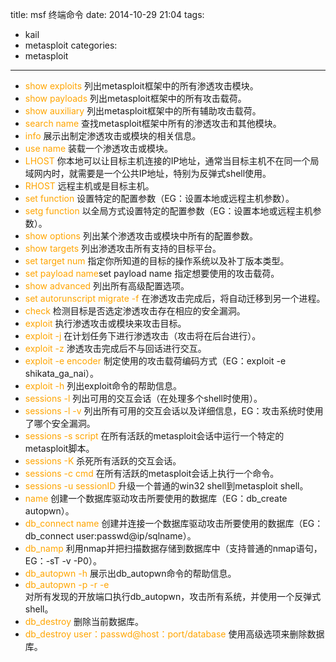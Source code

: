 title: msf 终端命令
date: 2014-10-29 21:04
tags:
- kail
- metasploit
categories:
- metasploit
---

- <font color="orange">show exploits</font> 
 列出metasploit框架中的所有渗透攻击模块。
- <font color="orange">show payloads</font>
 列出metasploit框架中的所有攻击载荷。
- <font color="orange">show auxiliary</font>
 列出metasploit框架中的所有辅助攻击载荷。
- <font color="orange">search name</font>
 查找metasploit框架中所有的渗透攻击和其他模块。
- <font color="orange">info</font>
 展示出制定渗透攻击或模块的相关信息。
- <font color="orange">use name</font>
 装载一个渗透攻击或模块。
- <font color="orange">LHOST</font>
 你本地可以让目标主机连接的IP地址，通常当目标主机不在同一个局域网内时，就需要是一个公共IP地址，特别为反弹式shell使用。
- <font color="orange">RHOST  </font>
 远程主机或是目标主机。
- <font color="orange">set function</font>
 设置特定的配置参数（EG：设置本地或远程主机参数）。
- <font color="orange">setg function</font>
 以全局方式设置特定的配置参数（EG：设置本地或远程主机参数）。
- <font color="orange">show options</font>
 列出某个渗透攻击或模块中所有的配置参数。
- <font color="orange">show targets</font>
 列出渗透攻击所有支持的目标平台。
- <font color="orange">set target num</font>
 指定你所知道的目标的操作系统以及补丁版本类型。 
- <font color="orange">set payload name</font>set payload name
 指定想要使用的攻击载荷。
- <font color="orange">show advanced</font>
 列出所有高级配置选项。
- <font color="orange">set autorunscript migrate -f</font>
 在渗透攻击完成后，将自动迁移到另一个进程。
- <font color="orange">check</font>
 检测目标是否选定渗透攻击存在相应的安全漏洞。
- <font color="orange">exploit</font>
 执行渗透攻击或模块来攻击目标。
- <font color="orange">exploit -j</font>
 在计划任务下进行渗透攻击（攻击将在后台进行）。
- <font color="orange">exploit -z</font>
 渗透攻击完成后不与回话进行交互。
- <font color="orange">exploit -e encoder</font>
 制定使用的攻击载荷编码方式（EG：exploit -e shikata_ga_nai）。
- <font color="orange">exploit -h </font>
 列出exploit命令的帮助信息。
- <font color="orange">sessions -l</font>
 列出可用的交互会话（在处理多个shell时使用）。
- <font color="orange">sessions -l -v</font> 
 列出所有可用的交互会话以及详细信息，EG：攻击系统时使用了哪个安全漏洞。
- <font color="orange">sessions -s script</font>
 在所有活跃的metasploit会话中运行一个特定的metasploit脚本。
- <font color="orange">sessions -K</font>
 杀死所有活跃的交互会话。
- <font color="orange">sessions -c cmd</font>
 在所有活跃的metasploit会话上执行一个命令。
- <font color="orange">sessions -u sessionID</font>
 升级一个普通的win32 shell到metasploit shell。
-  <font color="orange">name</font>
 创建一个数据库驱动攻击所要使用的数据库（EG：db_create autopwn）。
-  <font color="orange">db_connect name</font>
 创建并连接一个数据库驱动攻击所要使用的数据库（EG：db_connect user:passwd@ip/sqlname）。
-  <font color="orange">db_namp</font>
 利用nmap并把扫描数据存储到数据库中（支持普通的nmap语句，EG：-sT -v -P0）。
-  <font color="orange">db_autopwn -h</font>
 展示出db_autopwn命令的帮助信息。
-  <font color="orange">db_autopwn -p -r -e</font>  
 对所有发现的开放端口执行db_autopwn，攻击所有系统，并使用一个反弹式shell。
-  <font color="orange">db_destroy</font>
 删除当前数据库。
-  <font color="orange">db_destroy user：passwd@host：port/database</font>
 使用高级选项来删除数据库。
